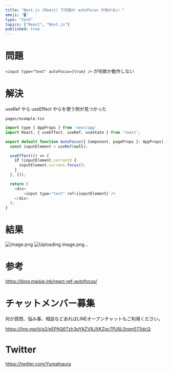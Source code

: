 ```yaml
---
title: "Next.js (React) で何故か autoFocus が効かない "
emoji: "🖥"
type: "tech"
topics: ["React", "Next.js"]
published: true
---
```


# 問題

`<input type="text" autoFocus={true} />` が何故か動作しない

# 解決

useRef やら useEffect やらを使う例が見つかった

`pages/example.tsx`


```js
import type { AppProps } from 'next/app'
import React, { useEffect, useRef, useState } from 'react';

export default function AutoFocus({ Component, pageProps }: AppProps) {
  const inputElement = useRef(null);

  useEffect(() => {
    if (inputElement.current) {
      inputElement.current.focus();
    }
  }, []);

  return (
    <div>
        <input type="text" ref={inputElement} />
    </div>
  );
}

```


# 結果

![image.png](https://qiita-image-store.s3.ap-northeast-1.amazonaws.com/0/89618/f0fc10fc-fe2d-0518-b028-57b8de6cc549.png)
![Uploading image.png…]()

# 参考

https://blog.maisie.ink/react-ref-autofocus/


# チャットメンバー募集


何か質問、悩み事、相談などあればLINEオープンチャットもご利用ください。

https://line.me/ti/g2/eEPltQ6Tzh3pYAZV8JXKZqc7PJ6L0rpm573dcQ


# Twitter

https://twitter.com/YumaInaura


